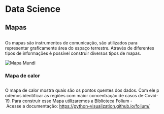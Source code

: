 # Data Science

## Mapas <h2>

Os mapas são instrumentos de comunicação, são utilizados para representar graficamente área do espaço terrestre. Através de diferentes tipos de informações é possível construir diversos tipos de mapas.

![Mapa Mundi](https://images.unsplash.com/photo-1526667383715-3c42cbae3d60?ixlib=rb-1.2.1&q=85&fm=jpg&crop=entropy&cs=srgb&ixid=eyJhcHBfaWQiOjYzOTIxfQ)


### Mapa de calor <h2>


O mapa de calor mostra quais são os pontos quentes dos dados. Com ele podemos identificar as regiões com maior concentração de casos de Covid-19. Para construir esse Mapa utilizaremos a Biblioteca Folium - Acesse a documentação: https://python-visualization.github.io/folium/
